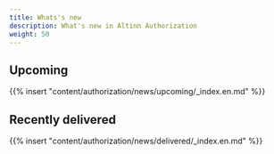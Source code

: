 ```yaml
---
title: Whats's new
description: What's new in Altinn Authorization
weight: 50
---
```


## Upcoming
{{% insert "content/authorization/news/upcoming/_index.en.md" %}}


## Recently delivered
{{% insert "content/authorization/news/delivered/_index.en.md" %}}